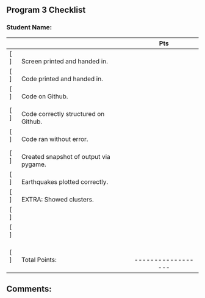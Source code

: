 ## Program 3 Checklist

### Student Name: 

|     |                             | Pts    |
|:---|:----------------------------|:----:|
| [ ] | <br>Screen printed and handed in.|     |
| [ ] | <br>Code printed and handed in.|     |
| [ ] | <br>Code on Github. |     |
| [ ] | <br>Code correctly structured on Github. |     |
| [ ] | <br>Code ran without error.|     |
| [ ] | <br>Created snapshot of output via pygame.  |     |
| [ ] | <br>Earthquakes plotted correctly.  |     |
| [ ] | <br>EXTRA: Showed clusters.  |     |
| [ ] | <br><br>|     |
| [ ] | <br><br>|     |
| [ ] | <br>Total Points: | <br><br>------------------    |

## Comments:
